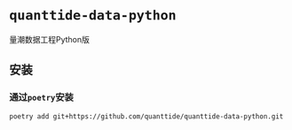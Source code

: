 # `quanttide-data-python`

量潮数据工程Python版

## 安装

### 通过`poetry`安装

```shell
poetry add git+https://github.com/quanttide/quanttide-data-python.git
```

